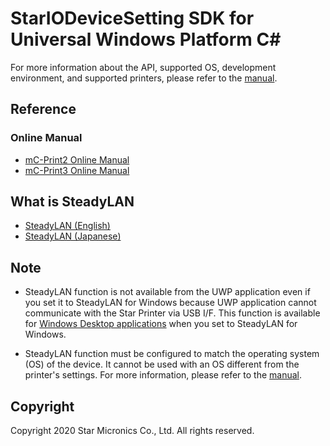 # StarIODeviceSetting SDK for Universal Windows Platform C#

For more information about the API, supported OS, development environment, and supported printers, please refer to the [manual](https://www.star-m.jp/products/s_print/sdk/starprnt_sdk/manual/uwp_csharp/en/api_stariodevicesetting_library.html).

## Reference
### Online Manual
- [mC-Print2 Online Manual](http://www.star-m.jp/mcprint2-oml.html)
- [mC-Print3 Online Manual](http://www.star-m.jp/mcprint3-oml.html)

## What is SteadyLAN
- [SteadyLAN (English)](https://www.star-m.jp/products/s_print/mcprint3/manual/en/settings/SteadyLAN.htm)
- [SteadyLAN (Japanese)](https://www.star-m.jp/products/s_print/mcprint3/manual/ja/settings/SteadyLAN.htm)

## Note
- SteadyLAN function is not available from the UWP application even if you set it to SteadyLAN for Windows because UWP application cannot communicate with the Star Printer via USB I/F.
This function is available for [Windows Desktop applications](https://github.com/star-micronics/stario-device-setting-sdk-windows-desktop) when you set to SteadyLAN for Windows.

- SteadyLAN function must be configured to match the operating system (OS) of the device. It cannot be used with an OS different from the printer's settings.
  For more information, please refer to the [manual](https://www.star-m.jp/products/s_print/sdk/starprnt_sdk/manual/uwp_csharp/en/api_stariodevicesetting_steaylan_setting.html).


## Copyright

Copyright 2020 Star Micronics Co., Ltd. All rights reserved.